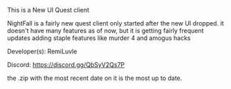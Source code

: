This is a New UI Quest client

NightFall is a fairly new quest client only started after the new UI dropped. it doesn't have many features as of now, but it is getting fairly frequent updates adding staple features like murder 4 and amogus hacks

Developer(s): RemiLuvle

Discord: https://discord.gg/QbSyV2Qs7P

the .zip with the most recent date on it is the most up to date.
